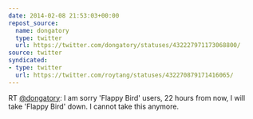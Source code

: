 ```yaml
---
date: 2014-02-08 21:53:03+00:00
repost_source:
  name: dongatory
  type: twitter
  url: https://twitter.com/dongatory/statuses/432227971173068800/
source: twitter
syndicated:
- type: twitter
  url: https://twitter.com/roytang/statuses/432270879171416065/
---
```


RT [@dongatory](https://twitter.com/dongatory/): I am sorry 'Flappy Bird' users, 22 hours from now, I will take 'Flappy Bird' down. I cannot take this anymore.